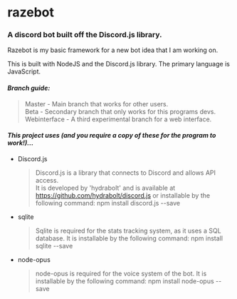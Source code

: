 # razebot
### A discord bot built off the Discord.js library.

Razebot is my basic framework for a new bot idea that I am working on.

This is built with NodeJS and the Discord.js library.
The primary language is JavaScript.

#### *Branch guide:*
> Master - Main branch that works for other users.   
> Beta - Secondary branch that only works for this programs devs.   
> Webinterface - A third experimental branch for a web interface.   

#### *This project uses (and you require a copy of these for the program to work!)...*
* Discord.js
  > Discord.js is a library that connects to Discord and allows API access.   
  > It is developed by 'hydrabolt' and is available at https://github.com/hydrabolt/discord.js or installable by the following command: npm install discord.js --save
* sqlite
  > Sqlite is required for the stats tracking system, as it uses a SQL database.
  > It is installable by the following command: npm install sqlite --save
* node-opus
  > node-opus is required for the voice system of the bot.
  > It is installable by the following command: npm install node-opus --save
